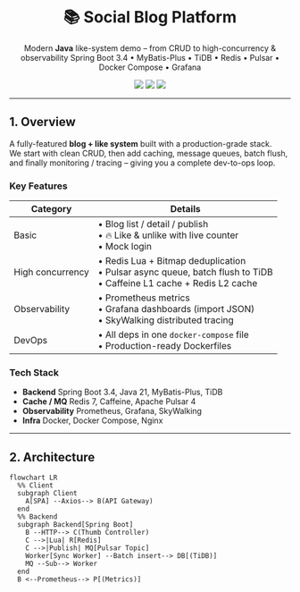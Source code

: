 <h1 align="center">📚 Social Blog Platform</h1>
<p align="center">
  Modern <b>Java</b> like-system demo – from CRUD to high-concurrency & observability  
  Spring Boot 3.4 • MyBatis-Plus • TiDB • Redis • Pulsar • Docker Compose • Grafana
</p>

<p align="center">
  <img src="https://img.shields.io/badge/Spring%20Boot-3.4.x-brightgreen?logo=spring" />
  <img src="https://img.shields.io/badge/JDK-21-blue.svg?logo=java" />
  <img src="https://img.shields.io/badge/License-MIT-yellow.svg" />
</p>

---

## 1. Overview

A fully-featured **blog + like system** built with a production-grade stack.  
We start with clean CRUD, then add caching, message queues, batch flush, and finally monitoring / tracing – giving you a complete dev-to-ops loop.

### Key Features

| Category | Details |
| -------- | ------- |
| Basic    | • Blog list / detail / publish<br>• 🔥 Like & unlike with live counter<br>• Mock login |
| High concurrency | • Redis Lua + Bitmap deduplication<br>• Pulsar async queue, batch flush to TiDB<br>• Caffeine L1 cache + Redis L2 cache |
| Observability | • Prometheus metrics<br>• Grafana dashboards (import JSON)<br>• SkyWalking distributed tracing |
| DevOps | • All deps in one `docker-compose` file<br>• Production-ready Dockerfiles |

### Tech Stack

- **Backend**  Spring Boot 3.4, Java 21, MyBatis-Plus, TiDB  
- **Cache / MQ**  Redis 7, Caffeine, Apache Pulsar 4  
- **Observability**  Prometheus, Grafana, SkyWalking  
- **Infra**  Docker, Docker Compose, Nginx

---

## 2. Architecture

```mermaid
flowchart LR
  %% Client
  subgraph Client
    A[SPA] --Axios--> B(API Gateway)
  end
  %% Backend
  subgraph Backend[Spring Boot]
    B --HTTP--> C(Thumb Controller)
    C -->|Lua| R[Redis]
    C -->|Publish| MQ[Pulsar Topic]
    Worker[Sync Worker] --Batch insert--> DB[(TiDB)]
    MQ --Sub--> Worker
  end
  B <--Prometheus--> P[(Metrics)]

